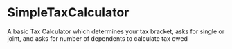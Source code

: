 # SimpleTaxCalculator
A basic Tax Calculator which determines your tax bracket, asks for single or joint, and asks for number of dependents to calculate tax owed

